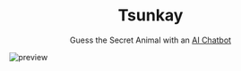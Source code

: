 <div align="center">

# Tsunkay

Guess the Secret Animal with an [AI Chatbot](https://tsunkay.vercel.app/)

</div>

![preview](assets/demo.gif)
